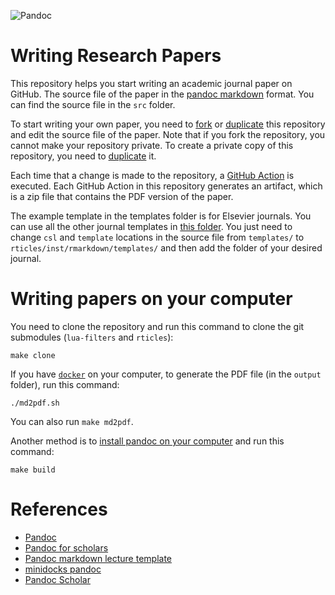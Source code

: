 ![Pandoc](https://github.com/eLearningHub/academic-journal-pandoc/workflows/Pandoc/badge.svg)

# Writing Research Papers

This repository helps you start writing an academic journal paper on GitHub. The source file of the paper in the [pandoc markdown](https://pandoc.org/) format. You can find the source file in the `src` folder. 

To start writing your own paper, you need to [fork](https://help.github.com/en/github/getting-started-with-github/fork-a-repo) or [duplicate](https://www.google.com/url?q=https://help.github.com/en/github/creating-cloning-and-archiving-repositories/duplicating-a-repository&sa=D&source=hangouts&ust=1593481654987000&usg=AFQjCNEF6XgKQPH1OWIo4tXauEfwFLlkGA) this repository and edit the source file of the paper. Note that if you fork the repository, you cannot make your repository private. To create a private copy of this repository, you need to [duplicate](https://www.google.com/url?q=https://help.github.com/en/github/creating-cloning-and-archiving-repositories/duplicating-a-repository&sa=D&source=hangouts&ust=1593481654987000&usg=AFQjCNEF6XgKQPH1OWIo4tXauEfwFLlkGA) it. 

Each time that a change is made to the repository, a [GitHub Action](https://help.github.com/en/actions) is executed. Each GitHub Action in this repository generates an artifact, which is a zip file that contains the PDF version of the paper.

The example template in the templates folder is for Elsevier journals. You can use all the other journal templates in [this folder](https://github.com/rstudio/rticles/tree/master/inst/rmarkdown/templates). You just need to change `csl` and `template` locations in the source file from `templates/` to `rticles/inst/rmarkdown/templates/` and then add the folder of your desired journal.

# Writing papers on your computer
You need to clone the repository and run this command to clone the git submodules (`lua-filters` and `rticles`):
```
make clone
``` 

If you have [`docker`](https://docs.docker.com/get-docker/) on your computer, to generate the PDF file (in the `output` folder), run this command:
```
./md2pdf.sh
```
You can also run `make md2pdf`. 

Another method is to [install pandoc on your computer](https://pandoc.org/installing.html) and run this command:
```
make build
```

# References
* [Pandoc](https://pandoc.org/)
* [Pandoc for scholars](https://pandoc-scholar.github.io/)
* [Pandoc markdown lecture template](https://github.com/cagix/pandoc-lecture)
* [minidocks pandoc](https://github.com/minidocks/pandoc)
* [Pandoc Scholar](https://pandoc-scholar.github.io/)
